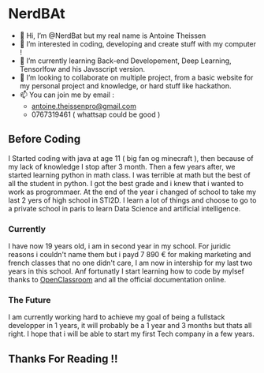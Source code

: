 # NerdBAt
- 👋 Hi, I’m @NerdBat but my real name is Antoine Theissen
- 👀 I’m interested in coding, developing and create stuff with my computer !
- 🌱 I’m currently learning Back-end Developement, Deep Learning, Tensorlfow and his Javsscript version.
- 💞️ I’m looking to collaborate on multiple project, from a basic website for my personal project and knowledge, or hard stuff like hackathon.
- 📫  You can join me by email : 
    - antoine.theissenpro@gmail.com 
    - 0767319461 ( whattsap could be good )
    
    
## Before Coding

I Started coding with java at age 11 ( big fan og minecraft ), then because of my lack of knowledge I stop after 3 month.
Then a few years after, we started learning python in math class. I was terrible at math but the best of all the student in python.
I got the best grade and i knew that i wanted to work as progrommaer. At the end of the year i changed of school to take my last 2 yers of high school in STI2D. I learn a lot of things and choose to go to a private school in paris to learn Data Science and artificial intelligence.

### Currently

I have now 19 years old, i am in second year in my school. For juridic reasons i couldn't name them but i payd 7 890 € for making marketing and french classes that no one didn't care, I am now in intership for my last two years in this school. Anf fortunatly I start learning how to code by mylsef thanks to [OpenClassroom]('https://openclassrooms.com/') and all the official documentation online.

### The Future

I am currently working hard to achieve my goal of being a fullstack developper in 1 years, it will probably be a 1 year and 3 months but thats all right. I hope that i will be able to start my first Tech company in a few years.


## Thanks For Reading !!
